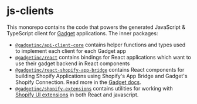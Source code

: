 # js-clients

This monorepo contains the code that powers the generated JavaScript & TypeScript client for [Gadget](https://gadget.dev) applications. The inner packages:

- [`@gadgetinc/api-client-core`](https://github.com/gadget-inc/js-clients/tree/main/packages/api-client-core) contains helper functions and types used to implement each client for each Gadget app
- [`@gadgetinc/react`](https://github.com/gadget-inc/js-clients/tree/main/packages/react) contains bindings for React applications which want to use their gadget backend in React components
- [`@gadgetinc/react-shopify-app-bridge`](https://github.com/gadget-inc/js-clients/tree/main/packages/react-shopify-app-bridge) contains React components for building Shopify Applications using Shopify's App Bridge and Gadget's Shopify Connection. Read more in the [Gadget docs](https://docs.gadget.dev/guides/connections/shopify).
- [`@gadgetinc/shopify-extensions`](https://github.com/gadget-inc/js-clients/tree/main/packages/shopify-extensions) contains utilities for working with [Shopify UI extensions](https://github.com/Shopify/ui-extensions) in both React and javascript.
